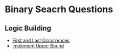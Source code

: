 
# Binary Seacrh Questions

## Logic Building

- [First and Last Occurrences](https://www.geeksforgeeks.org/problems/first-and-last-occurrences-of-x3116/1)
- [Implement Upper Bound](https://www.geeksforgeeks.org/problems/implement-upper-bound/1)
